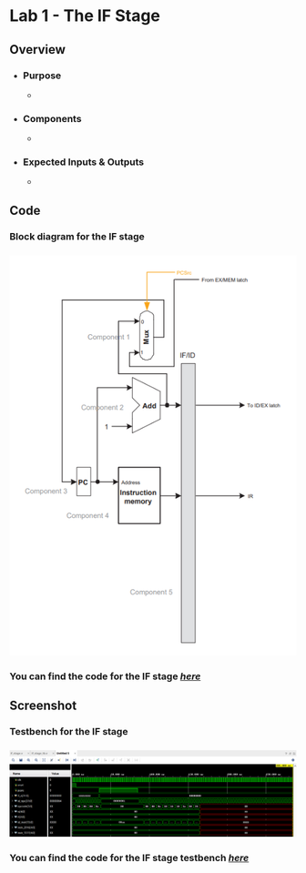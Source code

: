# Lab 1 - The IF Stage

## Overview
- ### Purpose
  - 
- ### Components
  - 
- ### Expected Inputs & Outputs
  - 

## Code
### Block diagram for the IF stage
### ![Block diagram](https://github.com/fctanglao/ComputerArchitectureLabs/blob/main/Lab%201/if%20stage%20block%20diagram.png)
### You can find the code for the IF stage [*here*](https://github.com/fctanglao/ComputerArchitectureLabs/blob/main/Lab%201/if_stage.v)

## Screenshot
### Testbench for the IF stage
### ![Testbench](https://github.com/fctanglao/ComputerArchitectureLabs/blob/main/Lab%201/if%20stage%20testbench.png)
### You can find the code for the IF stage testbench [*here*](https://github.com/fctanglao/ComputerArchitectureLabs/blob/main/Lab%201/if_stage_tb.v)
